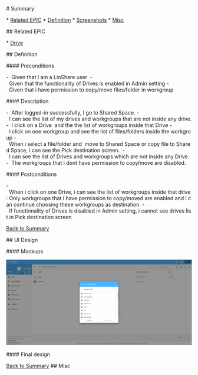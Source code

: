 # Summary

* [Related EPIC](#related-epic)
* [Definition](#definition)
* [Screenshots](#screenshots)
* [Misc](#misc)

## Related EPIC

* [Drive](./README.md)

## Definition

#### Preconditions

-  Given that I am a LinShare user 
-  Given that the functionality of Drives is enabled in Admin setting
-  Given that i have permission to copy/move files/folder in workgroup 

#### Description

-  After logged-in successfully, I go to Shared Space.
-  I can see the list of my drives and workgroups that are not inside any drive.
-  I click on a Drive  and the the list of workgroups inside that Drive
-  I click on one workgroup and see the list of files/folders inside the workgroup
-  When i select a file/folder and  move to Shared Space or copy file to Shared Space, i can see the Pick destination screen. 
-  I can see the list of Drives and workgroups which are not inside any Drive. 
-  The workgroups that i dont have permission to copy/move are disabled.  

#### Postconditions

-  When i click on one Drive, i can see the list of workgroups inside that drive: Only workgroups that i have permission to copy/moved are enabled and i can continue choosing these workgroups as destination.
-  If functionality of Drives is disabled in Admin setting, i cannot see drives list in Pick destination screen 

[Back to Summary](#summary)

## UI Design

#### Mockups

![19.2](./mockups/19.1.png)

#### Final design

[Back to Summary](#summary)
## Misc
